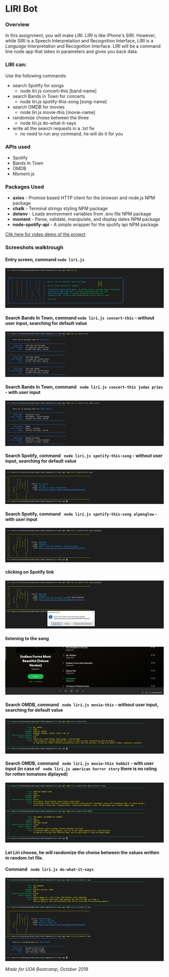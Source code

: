 # LIRI Bot

### Overview

In this assignment, you will make LIRI. LIRI is like iPhone's SIRI. However, while SIRI is a Speech Interpretation and Recognition Interface, LIRI is a _Language_ Interpretation and Recognition Interface. LIRI will be a command line node app that takes in parameters and gives you back data.

### LIRI can:
Use the following commands:

* search Spotify for songs
    * node liri.js concert-this [band-name]
* search Bands in Town for concerts
    * node liri.js spotify-this-song [song-name]
* search OMDB for movies
    * node liri.js movie-this [movie-name]
* randomize choise between the three
    * node liri.js do-what-it-says
* write all the search requests in a .txt fie
    * no need to run any command, he will do it for you 

### APIs used

* Spotify
* Bands In Town
* OMDB
* Moment.js

### Packages Used

* **axios** - Promise based HTTP client for the browser and node.js NPM package
* **chalk** - Terminal strings styling NPM package
* **dotenv** - Loads environment variables from .env file NPM package
* **moment** - Parse, validate, manipulate, and display dates NPM package
* **node-spotify-api** - A simple wrapper for the spotify api NPM package


[Clik here for video demo of the project](https://youtu.be/gkmIP7Ln2ME)

### Screeshots walktrough

#### Entry screen, command ``` node liri.js ```

![liri.js](assets/images/entry-screen.jpg)

#### Search Bands In Town, command ``` node liri.js concert-this ``` - without user input, searching for default value

![concert-this](assets/images/concert-no-input.jpg)

#### Search Bands In Town, command ``` node liri.js concert-this judas pries``` - with user input

![concert-this](assets/images/concert-input.jpg)

#### Search Spotify, command ``` node liri.js spotify-this-song``` - without user input, searching for default value

![spotify-this-song](assets/images/spotify-no-input.jpg)

#### Search Spotify, command ``` node liri.js spotify-this-song alpenglow``` - with user input

![spotify-this-song](assets/images/spotify-input.jpg)

#### clicking on Spotify link

![spotify-this-song](assets/images/spotify-link.jpg)

#### listening to the song

![spotify-this-song](assets/images/spotify-playing.jpg)

#### Search OMDB, command ``` node liri.js movie-this``` - without user input, searching for default value

![spotify-this-song](assets/images/movie-no-input.jpg)

#### Search OMDB, command ``` node liri.js movie-this hobbit``` - with user input (in case of ``` node liri.js american horror story``` there is no rating for rotten tomatoes diplayed)

![spotify-this-song](assets/images/movie-input.jpg)

#### Let Liri choose, he will randomize the choise between the values written in random.txt file. 
#### Command ``` node liri.js do-what-it-says```

![spotify-this-song](assets/images/do-what-it-says.jpg)




_Made for UOA Bootcamp, October 2019_


